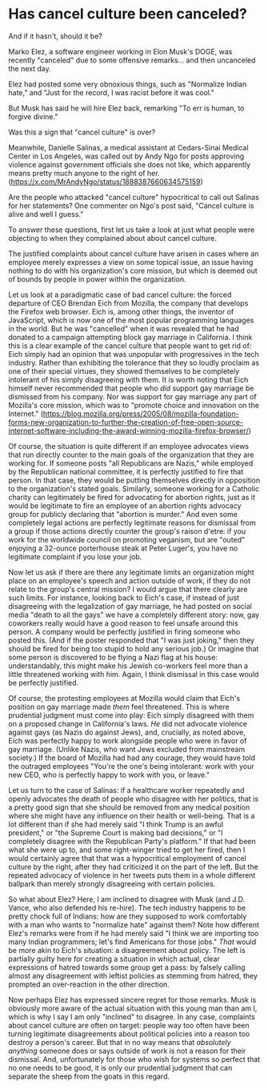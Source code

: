# Has cancel culture been canceled?

And if it hasn't, should it be?

Marko Elez, a software engineer working in Elon Musk's DOGE, was recently "canceled" due to some offensive remarks...
and then uncanceled the next day.

Elez had posted some very obnoxious things, such as "Normalize Indian hate," and "Just for the record, I was racist before it
was cool."

But Musk has said he will hire Elez back, remarking "To err is human, to forgive divine."

Was this a sign that "cancel culture" is over?

Meanwhile, Danielle Salinas, a medical assistant at Cedars-Sinai Medical Center in Los Angeles, was called out by Andy
Ngo for posts approving violence against government officials she does not like, which apparently means pretty much
anyone to the right of her.
(https://x.com/MrAndyNgo/status/1888387660634575159)

Are the people who attacked "cancel culture" hypocritical to call out Salinas for her statements?
One commenter on Ngo's post said, "Cancel culture is alive and well I guess."

To answer these questions, first let us take a look at just what people were objecting to when they complained about
about cancel culture.

The justified complaints about cancel culture have arisen in cases where an employee merely expresses a view
on some topical issue, an issue having nothing to do with his organization's core mission, but which is deemed out of
bounds by people in power within the organization. 

Let us look at a paradigmatic case of bad cancel culture: the forced departure of CEO Brendan Eich from Mozilla,
the company that develops the Firefox web browser.
Eich is, among other things, the inventor of JavaScript, which is now one of the most popular programming languages in the
world. But he was "cancelled" when it was revealed that
he had donated to a campaign attempting block gay marriage in California. I think this is a clear example of the cancel
culture that people want to get rid of: Eich simply had an opinion that was unpopular with progressives in the
tech industry. Rather than exhibiting the tolerance that they so loudly proclaim as one of their special virtues, they showed
themselves to be completely intolerant of his simply disagreeing with them. It is worth noting that Eich
himself never recommended that people who *did* support gay marriage be dismissed from his company. Nor was support for
gay marriage any part of Mozilla's core mission, which was to "promote choice and innovation on the Internet."
(https://blog.mozilla.org/press/2005/08/mozilla-foundation-forms-new-organization-to-further-the-creation-of-free-open-source-internet-software-including-the-award-winning-mozilla-firefox-browser/)

Of course, the situation is quite different if an employee advocates views that run directly counter to the main
goals of the organization that they are working for. If someone posts "all Republicans are Nazis," while employed by the
Republican national committee, it is perfectly justified to fire that person. In that case, they would be putting
themselves directly in opposition to the organization's stated goals. Similarly, someone working for a Catholic charity
can legitimately be fired for advocating for abortion rights, just as it would be legitimate to fire an employee of an
abortion rights advocacy group for publicly declaring that "abortion is murder." And even some completely legal actions
are perfectly legitimate reasons for dismissal from a group if those actions directly counter the group's raison d'etre:
if you work for the worldwide council on promoting veganism, but are "outed" enjoying a 32-ounce porterhouse steak at
Peter Luger's, you have no legitimate complaint if you lose your job.

Now let us ask if there
are there any legitimate limits an organization might place on an employee's speech and action outside of work,
if they do not relate to the group's central mission? I would argue that there clearly are such limits.
For instance, looking back to Eich's case, if instead of just disagreeing with the legalization of gay marriage, he had
posted on social media "death to all the gays" we have a completely different story: now, gay coworkers really would
have a good reason to feel unsafe around this person. A company would be perfectly justified in firing someone who
posted this. (And if the poster responded that "I was just joking," then they should be fired for being too stupid to
hold any serious job.) Or imagine that some person is discovered to be flying a Nazi flag at his house: understandably,
this might make his Jewish co-workers feel more than a little threatened working with him. Again, I think dismissal in
this case would be perfectly justified.

Of course, the protesting employees at Mozilla would claim that Eich's position on gay marriage made *them* feel
threatened. This is where prudential judgment must come into play: Eich simply disagreed with them on a proposed change
in California's laws. *He* did not advocate violence against gays (as Nazis do against Jews), and, crucially, as noted
above, Eich was perfectly happy to work alongside people who were in favor of gay marriage. (Unlike Nazis, who want Jews
excluded from mainstream society.) If the board of Mozilla had had any courage, they would have told the outraged
employees "You're the one's being intolerant: work with your new CEO, who is perfectly happy to work with you, or
leave."

Let us turn to the case of Salinas: if a healthcare worker repeatedly and openly advocates the death of people who
disagree with her politics, that is a pretty good sign that she should be removed from any medical position where she
might have any influence on their health or well-being. That is a lot different than if she had merely said "I think
Trump is an awful president," or "the Supreme Court is making bad decisions," or "I completely disagree with the
Republican Party's platform." If that had been what she were up to, and some right-winger tried to get her fired, then I would
certainly agree that that was a hypocritical employment of cancel culture by the right, after they had criticized it on
the part of the left. But the repeated advocacy of violence in her tweets puts them in a whole different ballpark than
merely strongly disagreeing with certain policies.

So what about Elez? Here, I am inclined to disagree with Musk (and J.D. Vance, who also defended his re-hire).
The tech industry happens to be pretty chock full of Indians: how are they supposed to work comfortably with a man who
wants to "normalize hate" against them? Note how different Elez's remarks were from if he had merely said "I think we
are importing too many Indian programmers; let's find Americans for those jobs." *That* would be more akin to Eich's
situation: a disagreement about policy. The left is partially guilty here for creating a situation in which actual,
clear expressions of hatred towards some group get a pass: by falsely calling almost any disagreement with leftist
policies as stemming from hatred, they prompted an over-reaction in the other direction.

Now perhaps Elez has expressed sincere regret for those remarks. Musk is obviously more aware of the actual situation
with this young man than am I, which is why I say I am only "inclined" to disagree. In any case, complaints about cancel
culture are often on target: people way too often have been turning legitimate disagreements about political policies into a
reason too destroy a person's career. But that in no way means that *absolutely anything* someone does or says outside
of work is not a reason for their dismissal. And, unfortunately for those who wish for systems so perfect that no
one needs to be good, it is only our prudential judgment that can separate the sheep from the goats in this regard.
